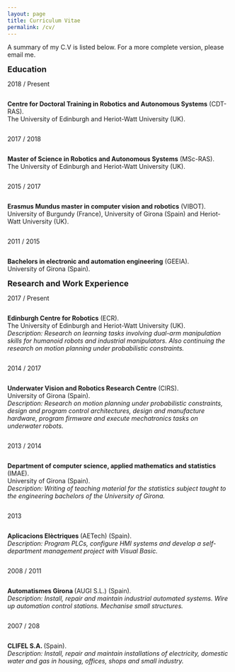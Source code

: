 ```yaml
---
layout: page
title: Curriculum Vitae
permalink: /cv/
---
```


A summary of my C.V is listed below. For a more complete version, please email me.

<!-- -->
<!-- EDUCATION -->
<!-- -->
<div class="wrapper-header">
  <font size="4"><b>Education</b></font>
</div>

<div class="row">
  <div class="column column-left">
    <p>2018 / Present</p>
  </div>
  <div class="column column-right justify">
    <p><b>Centre for Doctoral Training in Robotics and Autonomous Systems</b> (CDT-RAS). <br> The University of Edinburgh and Heriot-Watt University (UK).</p>
  </div>
</div>

<div class="row">
  <div class="column column-left">
    <p>2017 / 2018</p>
  </div>
  <div class="column column-right justify">
    <p><b>Master of Science in Robotics and Autonomous Systems</b> (MSc-RAS). <br> The University of Edinburgh and Heriot-Watt University (UK).</p>
  </div>
</div>

<div class="row">
  <div class="column column-left">
    <p>2015 / 2017</p>
  </div>
  <div class="column column-right justify">
    <p><b>Erasmus Mundus master in computer vision and robotics</b> (VIBOT). <br> University of Burgundy (France), University of Girona (Spain) and Heriot-Watt University (UK).</p>
  </div>
</div>

<div class="row">
  <div class="column column-left">
    <p>2011 / 2015</p>
  </div>
  <div class="column column-right justify">
    <p><b>Bachelors in electronic and automation engineering</b> (GEEIA).  <br> University of Girona (Spain).</p>
  </div>
</div>

<!-- -->
<!-- RESEARCH AND WORK EXPERIENCE -->
<!-- -->
<div class="wrapper-header">
  <font size="4"><b>Research and Work Experience</b></font>
</div>

<div class="row">
  <div class="column column-left">
    <p>2017 / Present</p>
  </div>
  <div class="column column-right justify">
    <p><b>Edinburgh Centre for Robotics</b> (ECR). <br> The University of Edinburgh and Heriot-Watt University (UK). <br><i> Description:  Research on learning tasks involving dual-arm manipulation skills for humanoid robots and industrial manipulators. Also continuing the research on motion planning under probabilistic constraints.</i></p>
  </div>
</div>

<div class="row">
  <div class="column column-left">
    <p>2014 / 2017</p>
  </div>
  <div class="column column-right justify">
    <p><b>Underwater Vision and Robotics Research Centre</b> (CIRS). <br> University of Girona (Spain). <br><i> Description:  Research on motion planning under probabilistic constraints, design and program control architectures, design and manufacture hardware, program firmware and execute mechatronics tasks on underwater robots.</i></p>
  </div>
</div>

<div class="row">
  <div class="column column-left">
    <p>2013 / 2014</p>
  </div>
  <div class="column column-right justify">
    <p><b>Department of computer science, applied mathematics and statistics </b> (IMAE). <br> University of Girona (Spain). <br><i> Description:  Writing of teaching material for the statistics subject taught to the engineering bachelors of the University of Girona.</i></p>
  </div>
</div>

<div class="row">
  <div class="column column-left">
    <p>2013</p>
  </div>
  <div class="column column-right justify">
    <p><b>Aplicacions Elèctriques </b> (AETech) (Spain). <br><i> Description:  Program PLCs, configure HMI systems and develop a self-department management project with Visual Basic.</i></p>
  </div>
</div>

<div class="row">
  <div class="column column-left">
    <p>2008 / 2011</p>
  </div>
  <div class="column column-right justify">
    <p><b>Automatismes Girona </b> (AUGI S.L.) (Spain). <br><i> Description:  Install, repair and maintain industrial automated systems. Wire up automation control stations. Mechanise small structures.</i></p>
  </div>
</div>

<div class="row">
  <div class="column column-left">
    <p>2007 / 208</p>
  </div>
  <div class="column column-right justify">
    <p><b>CLIFEL S.A. </b> (Spain). <br><i> Description:  Install, repair and maintain installations of electricity, domestic water and gas in housing, offices, shops and small industry.</i></p>
  </div>
</div>

















<!--
<div class="wrapper-header">
  <font size="4"><b>Education</b></font>
</div>
<ul>
  <li> Centre for Doctoral Training in Robotics and Autonomous Systems (CDT-RAS). <a href="http://www.edinburgh-robotics.org/" class="body">Edinburgh Centre for Robotics (ECR)</a>: <a href="https://www.ed.ac.uk/" class="body">University of Edinburgh</a> (UK) and <a href="https://www.hw.ac.uk/" class="body">Heriot-Watt University</a> (UK), 2018-Present. </li>
  <li> Master in Robotics and Autonomous Systems. <a href="http://www.edinburgh-robotics.org/" class="body">Edinburgh Centre for Robotics (ECR)</a>: <a href="https://www.ed.ac.uk/" class="body">University of Edinburgh</a> (UK) and <a href="https://www.hw.ac.uk/" class="body">Heriot-Watt University</a> (UK), 2017-2018. </li>
  <li> Erasmus Mundus master in <a href="http://www.vibot.org/joint-msc-in-vision--robotics.html" class="body">Computer Vision and Robotics (VIBOT)</a>. <a href="http://en.u-bourgogne.fr/" class="body">University of Burgundy</a> (France), <a href="https://www.udg.edu/" class="body">University of Girona</a> (Spain) and <a href="https://www.hw.ac.uk/" class="body">Heriot-Watt University</a> (UK), 2015-2017. </li>
  <li> Bachelors in Electronic and Automation Engineering. <a href="https://www.udg.edu/" class="body">University of Girona</a> (Spain), 2011-2015.  </li>
</ul>

<div class="wrapper-header">
  <font size="4"><b>Honors and Awards</b></font>
</div>
<ul>
  <li> 1st prize in <a href="https://www.eu-robotics.net/robotics_league/" class="body">European Robotics League (ERL)</a> robotic competition celebrated in Piombino (Italy) as member of the team University of Girona. Role: team leader and task planning for multi-robot cooperation, 2017. </li>
  <li> “Manel Xifra i Boada” (MXB) prize from the Engineers College of Girona (Spain) for outstanding BSc thesis, 2017. </li>
  <li> “Premis Patronat Politècnica” prize from the University of Girona (Spain) for outstanding BSc thesis, 2016. </li>
  <li> 1st prize in <a href="https://www.eurathlon.eu/index.php/compete2/eurathlon2015/" class="body">euRathlon 2015</a> robotic competition celebrated in Piombino (Italy) as a member of the team University of Girona. Role: control architecture software developer, 2015. </li>
  <li> 1st prize in <a href="https://www.eurathlon.eu/index.php/compete2/eurathlon2014/" class="body">euRathlon 2014</a> robotic competition celebrated in La Spezia (Italy) as a member of the team University of Girona. Role: electronic and mechanical technician, 2014. </li>
</ul>
-->








<!--
<div class="wrapper-header">
  <font size="4"><b>Selected Press</b></font>
</div>
-->
<!--https://www.eu-robotics.net/robotics_league/news/press/european-robotics-league-winners-tampere-finland.html?changelang=5-->
<!--https://www.eurathlon.eu/index.php/compete2/eurathlon2015/results2015/-->
<!--https://www.eurathlon.eu/index.php/compete2/eurathlon2014/1080-2/-->